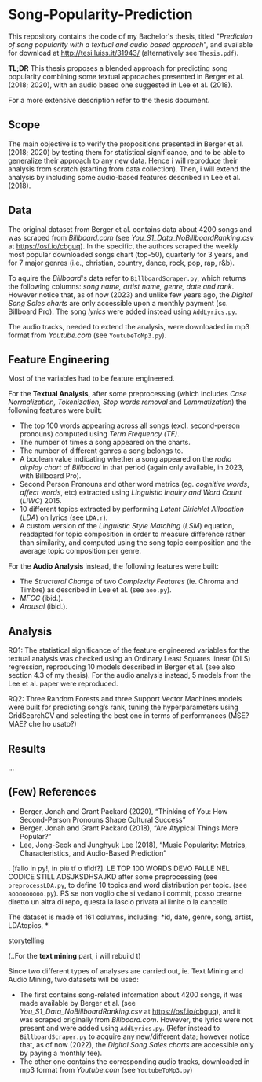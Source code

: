 # Song-Popularity-Prediction
This repository contains the code of my Bachelor's thesis, titled "*Prediction of song popularity with a textual and audio based approach*", and available for download at http://tesi.luiss.it/31943/ (alternatively see `Thesis.pdf`).

**TL;DR** This thesis proposes a blended approach for predicting song popularity combining some textual approaches presented in Berger et al. (2018; 2020), with an audio based one suggested in Lee et al. (2018).

For a more extensive description refer to the thesis document.

## Scope

The main objective is to verify the propositions presented in Berger et al. (2018; 2020) by testing them for statistical significance, and to be able to generalize their approach to any new data. Hence i will reproduce their analysis from scratch (starting from data collection). 
Then, i will extend the analysis by including some audio-based features described in Lee et al. (2018).

## Data

The original dataset from Berger et al. contains data about 4200 songs and was scraped from *Billboard.com* (see *You_S1_Data_NoBillboardRanking.csv* at https://osf.io/cbguq). In the specific, the authors scraped the weekly most popular downloaded songs chart (top-50), quarterly for 3 years, and for 7 major genres (i.e., christian, country, dance, rock, pop, rap, r&b).

To aquire the *Billboard*'s data refer to `BillboardScraper.py`, which returns the following columns: *song name, artist name, genre, date and rank*. However notice that, as of now (2023) and unlike few years ago, the *Digital Song Sales charts* are only accessible upon a monthly payment (sc. Billboard Pro). The song *lyrics* were added instead using `AddLyrics.py`.

The audio tracks, needed to extend the analysis, were downloaded in mp3 format from *Youtube.com* (see `YoutubeToMp3.py`).

## Feature Engineering

Most of the variables had to be feature engineered.

For the **Textual Analysis**, after some preprocessing (which includes *Case Normalization, Tokenization, Stop words removal* and *Lemmatization*) the following features were built:

- The top 100 words appearing across all songs (excl. second-person pronouns) computed using *Term Frequency (TF)*. 
- The number of times a song appeared on the charts.
- The number of different genres a song belongs to.
- A boolean value indicating whether a song appeared on the *radio airplay chart* of *Billboard* in that period (again only available, in 2023, with Billboard Pro).
- Second Person Pronouns and other word metrics (eg. *cognitive words*, *affect words*, etc) extracted using *Linguistic Inquiry and Word Count* (*LIWC*) 2015.
- 10 different topics extracted by performing *Latent Dirichlet Allocation* (*LDA*) on lyrics (see `LDA.r`).
- A custom version of the *Linguistic Style Matching* (*LSM*) equation, readapted for topic composition in order to measure difference rather than similarity, and computed using the song topic composition and the average topic composition per genre.

For the **Audio Analysis** instead, the following features were built:

- The *Structural Change* of two *Complexity Features* (ie. Chroma and Timbre) as described in Lee et al. (see `aoo.py`). 
- *MFCC* (ibid.).
- *Arousal* (ibid.).

## Analysis

RQ1: The statistical significance of the feature engineered variables for the textual analysis was checked using an Ordinary Least Squares linear (OLS) regression, reproducing 10 models described in Berger et al. (see also section 4.3 of my thesis). For the audio analysis instead, 5 models from the Lee et al. paper were reproduced.

RQ2: Three Random Forests and three Support Vector Machines models were built for predicting song’s rank, tuning the hyperparameters using GridSearchCV and selecting the best one in terms of performances (MSE? MAE? che ho usato?)

## Results
...

## (Few) References
- Berger, Jonah and Grant Packard (2020), “Thinking of You: How Second-Person Pronouns Shape Cultural Success”
- Berger, Jonah and Grant Packard (2018), “Are Atypical Things More Popular?”
- Lee, Jong-Seok and Junghyuk Lee (2018), “Music Popularity: Metrics, Characteristics, and Audio-Based Prediction”

.
[fallo in py!, in più tf o tfidf?].
LE TOP 100 WORDS DEVO FALLE NEL CODICE STILL ADSJKSDHSAJKD
after some preprocessing (see `preprocessLDA.py`, to define 10 topics and word distribution per topic. (see `aooooooooo.py`). 
PS se non voglio che si vedano i commit, posso crearne diretto un altra di repo, questa la lascio privata al limite o la cancello

The dataset is made of 161 columns, including: *id, date, genre, song, artist, LDAtopics, *

storytelling



(..For the **text mining** part, i will rebuild t)





Since two different types of analyses are carried out, ie. Text Mining and Audio Mining, two datasets will be used: 
- The first contains song-related information about 4200 songs, it was made available by Berger et al. (see *You_S1_Data_NoBillboardRanking.csv* at https://osf.io/cbguq), and it was scraped originally from *Billboard.com*. However, the lyrics were not present and were added using `AddLyrics.py`. (Refer instead to `BillboardScraper.py` to acquire any new/different data; however notice that, as of now (2022), the *Digital Song Sales charts* are accessible only by paying a monthly fee).
- The other one contains the corresponding audio tracks, downloaded in mp3 format from *Youtube.com* (see `YoutubeToMp3.py`)
